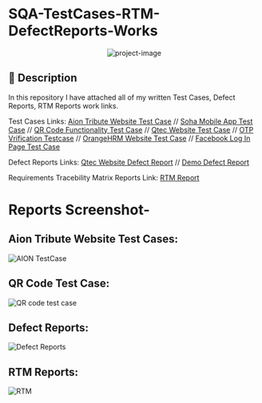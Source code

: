 # SQA-TestCases-RTM-DefectReports-Works

<p align="center"><img src="https://socialify.git.ci/shantokumarsaha123/SQA-TestCases-RTM-DefectReports-Works/image?language=1&amp;name=1&amp;owner=1&amp;stargazers=1&amp;theme=Light" alt="project-image"></p>

## 📝 Description 
In this repository I have attached all of my written Test Cases, Defect Reports, RTM Reports work links.

Test Cases Links:
[Aion Tribute Website Test Case](https://docs.google.com/spreadsheets/d/1iCeCMpGmYNfzVuoewE8cBRSDacS0XC9oykBJqgZdUco/edit?usp=sharing) //
[Soha Mobile App Test Case](https://docs.google.com/spreadsheets/d/1aldj-pGFP68uc8ndS38fDNMZ21yGhkYWZAIT3OB0Fao/edit?usp=sharing) //
[QR Code Functionality Test Case](https://docs.google.com/spreadsheets/d/1FVF19TfNT230P-zU4qKlENSsob0I3Es5kBb4zzk4Tyc/edit?usp=sharing) //
[Qtec Website Test Case](https://docs.google.com/spreadsheets/d/1RrLT4BTvanfGtOK_25T89_1EB5hDOOx_h5152OV18C8/edit#gid=0) //
[OTP Vrification Testcase](https://docs.google.com/spreadsheets/d/1Unb0wFXv61gaNlhlRyzlD5TDUz_dgrCde8ygo_xtbV0/edit?usp=sharing) //
[OrangeHRM Website Test Case](https://docs.google.com/spreadsheets/d/1OjAHiQ-w-0d2x-kNbzBYY2mrcRGnR9cGVRoBj19smLk/edit#gid=1160708872) //
[Facebook Log In Page Test Case](https://docs.google.com/spreadsheets/d/1URfBBwbH9_B0YCa_Y5bHfJTbUY-MJ2BfBXBVSo0qdzA/edit#gid=0)

Defect Reports Links:
[Qtec Website Defect Report](https://docs.google.com/spreadsheets/d/1GdzB8_Gt843HReK51oMohKEY_uZT_Ka186NfZYzsE2Q/edit#gid=0) //
[Demo Defect Report](https://docs.google.com/spreadsheets/d/1GdzB8_Gt843HReK51oMohKEY_uZT_Ka186NfZYzsE2Q/edit#gid=0)

Requirements Tracebility Matrix Reports Link:
[RTM Report](https://docs.google.com/spreadsheets/d/1JpRjTEPo75pMSrxjq9n1DiW2_EELjkxGXcRTplrwIg8/edit#gid=0)

# Reports Screenshot-

## Aion Tribute Website Test Cases:

![AION TestCase](https://github.com/shantokumarsaha123/SQA-TestCases-RTM-DefectReports-Works/assets/122052172/a6cfcd58-9970-488a-ab6c-26e25dc6a2dd)

## QR Code Test Case:

![QR code test case](https://github.com/shantokumarsaha123/SQA-TestCases-RTM-DefectReports-Works/assets/122052172/6c819d30-253c-433b-8e64-c734d696f11d)

## Defect Reports:

![Defect Reports](https://github.com/shantokumarsaha123/SQA-TestCases-RTM-DefectReports-Works/assets/122052172/30ae337b-2cbd-4d44-ac00-3fb6107569c7)

## RTM Reports:

![RTM](https://github.com/shantokumarsaha123/SQA-TestCases-RTM-DefectReports-Works/assets/122052172/a8b4e06f-edbc-4e4b-b855-c2e42b9b048d)


